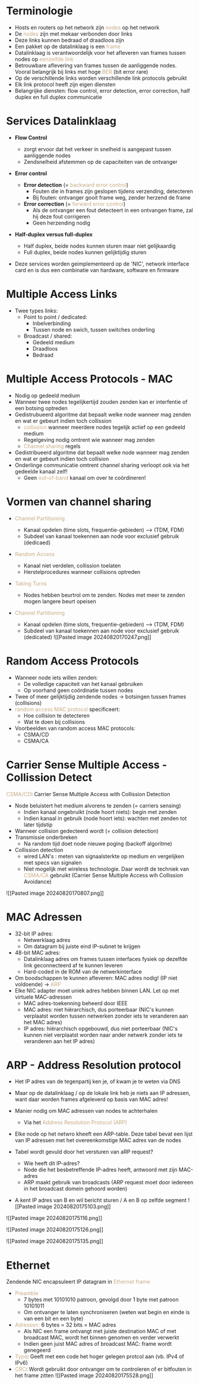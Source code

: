 # Terminologie
- Hosts en routers op het network zijn <span style="color:#c8ab83;">nodes</span> op het network
- De <span style="color:#c8ab83;">nodes</span> zijn met mekaar verbonden door links
- Deze links kunnen bedraad of draadloos zijn
- Een pakket op de datalinklaag is een <span style="color:#c8ab83;">frame</span>
- Datalinklaag is verantwoordelijk voor het afleveren van frames tussen nodes op <span style="color:#c8ab83;">eenzelfde link</span>
- Betrouwbare aflevering van frames tussen de aanliggende nodes. Vooral belangrijk bij links met hoge <span style="color:#c8ab83;">BER</span> (bit error rare)
- Op de verschillende links worden verschillende link protocols gebruikt
- Elk link protocol heeft zijn eigen diensten
- Belangrijke diensten: flow control, error detection, error correction, half duplex en full duplex communicatie

# Services Datalinklaag
- **Flow Control**
	- zorgt ervoor dat het verkeer in snelheid is aangepast tussen aanliggende nodes
	- Zendsnelheid afstemmen op de capaciteiten van de ontvanger
- **Error control**
	- **Error detection** (= <span style="color:#c8ab83;">backward error control</span>)
		- Fouten die in frames zijn geslopen tijdens verzending, detecteren
		- Bij fouten: ontvanger gooit frame weg, zender herzend de frame
	- **Error correction** (= <span style="color:#c8ab83;">forward error control</span>)
		- Als de ontvanger een fout detecteert in een ontvangen frame, zal hij deze fout corrigeren
		- Geen herzending nodig
- **Half-duplex versus full-duplex**
	- Half duplex, beide nodes kunnen sturen maar niet gelijkaardig
	- Full duplex, beide nodes kunnen gelijktijdig sturen

- Deze services worden geimplementeerd op de 'NIC', network interface card en is dus een combinatie van hardware, software en firmware

# Multiple Access Links
- Twee types links:
	- Point to point / dedicated:
		- Inbelverbinding
		- Tussen node en swich, tussen switches onderling
	- Broadcast / shared:
		- Gedeeld medium
		- Draadloos
		- Bedraad

# Multiple Access Protocols - MAC
- Nodig op gedeeld medium
- Wanneer twee nodes tegelijkertijd zouden zenden kan er interfentie of een botsing optreden
- Gedistrubueerd algoritme dat bepaalt welke node wanneer mag zenden en wat er gebeurt indien toch collission
	- <span style="color:#c8ab83;">collission</span> wanneer meerdere nodes tegelijk actief op een gedeeld medium
	- Regelgeving nodig omtrent wie wanneer mag zenden
	- <span style="color:#c8ab83;">Channel sharing</span> regels
- Gedistribueerd algoritme dat bepaalt welke node wanneer mag zenden en wat er gebeurt indien toch collision
- Onderlinge communicatie omtrent channel sharing verloopt ook via het gedeelde kanaal zelf!
	- Geen <span style="color:#c8ab83;">out-of-band</span> kanaal om over te coördineren!

# Vormen van channel sharing
- <span style="color:#c8ab83;">Channel Partitioning</span>
	- Kanaal opdelen (time slots, frequentie-gebieden) --> (TDM, FDM)
	- Subdeel van kanaal toekennen aan node voor exclusief gebruik (dedicaed)
- <span style="color:#c8ab83;">Random Access</span>
	- Kanaal niet verdelen, collission toelaten
	- Herstelprocedures wanneer collisions optreden
- <span style="color:#c8ab83;">Taking Turns</span>
	- Nodes hebben beurtrol om te zenden. Nodes met meer te zenden mogen langere beurt opeisen


- <span style="color:#c8ab83;">Channel Partitioning</span>
	- Kanaal opdelen (time slots, frequentie-gebieden) --> (TDM, FDM)
	- Subdeel van kanaal toekennen aan node voor exclusief gebruik (dedicated)
![[Pasted image 20240820170247.png]]

# Random Access Protocols
- Wanneer node iets willen zenden:
	- De volledige capaciteit van het kanaal gebruiken
	- Op voorhand geen coördinatie tussen nodes
- Twee of meer gelijktijdig zendende nodes -> botsingen tussen frames (collisions)
- <span style="color:#c8ab83;">random access MAC protocol</span> specificeert:
	- Hoe collision te detecteren
	- Wat te doen bij collisions
- Voorbeelden van random access MAC protocols:
	- CSMA/CD
	- CSMA/CA

# Carrier Sense Multiple Access - Collission Detect
<span style="color:#c8ab83;">CSMA/CD</span>: Carrier Sense Multiple Access with Collission Detection
- Node beluistert het medium alvorens te zenden (= carriers sensing)
	- Indien kanaal ongebruikt (node hoort niets): begin met zenden
	- Indien kanaal in gebruik (node hoort iets): wachten met zenden tot later tijdstip
- Wanneer collision gedecteerd wordt (= collision detection)
- Transmissie onderbreken
	- Na random tijd doet node nieuwe poging (backoff algoritme)
- Collission detection
	- wired LAN's : meten van signaalsterkte op medium en vergelijken met specs van signalen
	- Niet mogelijk met wireless technologie. Daar wordt de techniek van <span style="color:#c8ab83;">CSMA/CA</span> gebruikt (Carrier Sense Multiple Access wih Collission Avoidance)

![[Pasted image 20240820170807.png]]

# MAC Adressen
- 32-bit IP adres:
	- Netwerklaag adres
	- Om datagram bij juiste eind IP-subnet te krijgen
- 48-bit MAC adres:
	- Datalinklaag adres om frames tussen interfaces fysiek op dezelfde link geconnecteerd af te kunnen leveren
	- Hard-coded in de ROM van de netwerkinterface
- Om boodschappen te kunnen afleveren: MAC adres nodig! (IP niet voldoende) -> <span style="color:#c8ab83;">ARP</span>
- Elke NIC adapter moet uniek adres hebben binnen LAN. Let op met virtuele MAC-adressen
	- MAC adres-toekenning beheerd door IEEE
	- MAC adres: niet hiërarchisch, dus porteerbaar (NIC's kunnen verplaatst worden tussen netwerken zonder iets te veranderen aan het MAC adres)
	- IP adres: hiërarchisch opgebouwd, dus niet porteerbaar (NIC's kunnen niet verplaatst worden naar ander netwerk zonder iets te veranderen aan het IP adres)

# ARP - Address Resolution protocol
- Het IP adres van de tegenpartij ken je, of kwam je te weten via DNS
- Maar op de datalinklaag / op de lokale link heb je niets aan IP adressen, want daar worden frames afgeleverd op basis van MAC adres!
- Manier nodig om MAC adressen van nodes te achterhalen
	- Via het <span style="color:#c8ab83;">Address Resolution Protocol (ARP)</span>
- Elke node op het netwro kheeft een ARP-table. Deze tabel bevat een lijst van IP adressen met het overeenkomstige MAC adres van de nodes
- Tabel wordt gevuld door het versturen van aRP request?
	- Wie heeft dit IP-adres?
	- Node die het besbetreffende IP-adres heeft, antwoord met zijn MAC-adres
	- ARP maakt gebruik van broadcasts (ARP request moet door iedereen in het broadcast domein gehoord worden)

- A kent IP adres van B en wil bericht sturen / A en B op zelfde segment
![[Pasted image 20240820175103.png]]

![[Pasted image 20240820175116.png]]

![[Pasted image 20240820175126.png]]

![[Pasted image 20240820175135.png]]

# Ethernet
Zendende NIC encapsuleert IP datagram in <span style="color:#c8ab83;">Ethernet frame</span>
- <span style="color:#c8ab83;">Preamble</span>
	- 7 bytes met 10101010 patroon, gevolgd door 1 byte met patroon 10101011
	- Om ontvanger te laten synchroniseren (weten wat begin en einde is van een bit en een byte)
- <span style="color:#c8ab83;">Adressen:</span> 6 bytes = 32 bits = MAC adres
	- Als NIC een frame ontvangt met juiste destination MAC of met broadcast MAC, wordt het binnen genomen en verder verwerkt
	- Indien geen juist MAC adres of broadcast MAC: frame wordt genegeerd
- <span style="color:#c8ab83;">Type</span>: Geeft met een code het hoger gelegen protcol aan (vb. IPv4 of IPv6)
- <span style="color:#c8ab83;">CRC</span>: Wordt gebruikt door ontvanger om te controleren of er bitfouten in het frame zitten
![[Pasted image 20240820175528.png]]